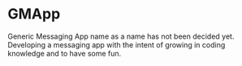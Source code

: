 # GMApp
Generic Messaging App name as a name has not been decided yet. Developing a messaging app with the intent of growing in coding knowledge and to have some fun.
